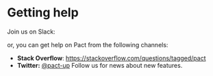 # Getting help

Join us on Slack:

<script async defer src="https://pact-slack.herokuapp.com/slackin.js?large"></script>

or, you can get help on Pact from the following channels:

* **Stack Overflow**: https://stackoverflow.com/questions/tagged/pact
* **Twitter:** [@pact-up](https://twitter.com/pact_up) Follow us for news about new features.
